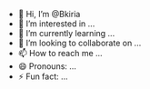 - 👋 Hi, I’m @Bkiria
- 👀 I’m interested in ...
- 🌱 I’m currently learning ...
- 💞️ I’m looking to collaborate on ...
- 📫 How to reach me ...
- 😄 Pronouns: ...
- ⚡ Fun fact: ...

<!---
Bkiria/Bkiria is a ✨ special ✨ repository because its `README.md` (this file) appears on your GitHub profile.
You can click the Preview link to take a look at your changes.
--->
